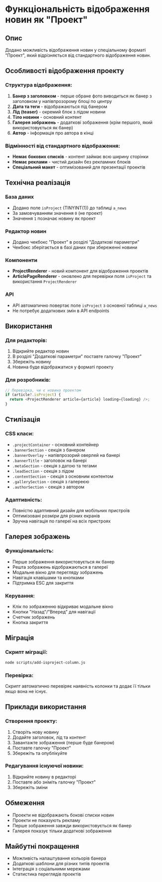 # Функціональність відображення новин як "Проект"

## Опис

Додано можливість відображення новин у спеціальному форматі "Проект", який відрізняється від стандартного відображення новин.

## Особливості відображення проекту

### Структура відображення:
1. **Банер з заголовком** - перше обране фото виводиться як банер з заголовком у напівпрозорому блоці по центру
2. **Дата та теги** - відображаються під банером
3. **Лід (teaser)** - окремий блок з лідом новини
4. **Тіло новини** - основний контент
5. **Галерея зображень** - додаткові зображення (крім першого, який використовується як банер)
6. **Автор** - інформація про автора в кінці

### Відмінності від стандартного відображення:
- **Немає бокових списків** - контент займає всю ширину сторінки
- **Немає реклами** - чистий дизайн без рекламних блоків
- **Спеціальний макет** - оптимізований для презентації проектів

## Технічна реалізація

### База даних
- Додано поле `isProject` (TINYINT(1)) до таблиці `a_news`
- За замовчуванням значення `0` (не проект)
- Значення `1` позначає новину як проект

### Редактор новин
- Додано чекбокс "Проект" в розділі "Додаткові параметри"
- Чекбокс зберігається в базі даних при збереженні новини

### Компоненти
- **ProjectRenderer** - новий компонент для відображення проектів
- **ArticlePageRenderer** - оновлено для перевірки поля `isProject` та використання `ProjectRenderer`

### API
- API автоматично повертає поле `isProject` з основної таблиці `a_news`
- Не потребує додаткових змін в API endpoints

## Використання

### Для редакторів:
1. Відкрийте редактор новин
2. В розділі "Додаткові параметри" поставте галочку "Проект"
3. Збережіть новину
4. Новина буде відображатися у форматі проекту

### Для розробників:
```typescript
// Перевірка, чи є новина проектом
if (article?.isProject) {
  return <ProjectRenderer article={article} loading={loading} />;
}
```

## Стилізація

### CSS класи:
- `.projectContainer` - основний контейнер
- `.bannerSection` - секція з банером
- `.bannerOverlay` - напівпрозорий оверлей на банері
- `.bannerTitle` - заголовок на банері
- `.metaSection` - секція з датою та тегами
- `.leadSection` - секція з лідом
- `.contentSection` - секція з основним контентом
- `.gallerySection` - секція з галереєю
- `.authorSection` - секція з автором

### Адаптивність:
- Повністю адаптивний дизайн для мобільних пристроїв
- Оптимізовані розміри для різних екранів
- Зручна навігація по галереї на всіх пристроях

## Галерея зображень

### Функціональність:
- Перше зображення використовується як банер
- Решта зображень відображаються в галереї
- Модальне вікно для перегляду зображень
- Навігація клавішами та кнопками
- Підтримка ESC для закриття

### Керування:
- Клік по зображенню відкриває модальне вікно
- Кнопки "Назад"/"Вперед" для навігації
- Счетчик зображень
- Кнопка закриття

## Міграція

### Скрипт міграції:
```bash
node scripts/add-isproject-column.js
```

### Перевірка:
Скрипт автоматично перевіряє наявність колонки та додає її тільки якщо вона не існує.

## Приклади використання

### Створення проекту:
1. Створіть нову новину
2. Додайте заголовок, лід та контент
3. Завантажте зображення (перше буде банером)
4. Поставте галочку "Проект"
5. Збережіть та опублікуйте

### Редагування існуючої новини:
1. Відкрийте новину в редакторі
2. Поставте або зніміть галочку "Проект"
3. Збережіть зміни

## Обмеження

- Проекти не відображають бокові списки новин
- Проекти не показують рекламу
- Перше зображення завжди використовується як банер
- Галерея показує тільки додаткові зображення

## Майбутні покращення

- Можливість налаштування кольорів банера
- Додаткові шаблони для різних типів проектів
- Інтеграція з соціальними мережами
- Статистика переглядів проектів
